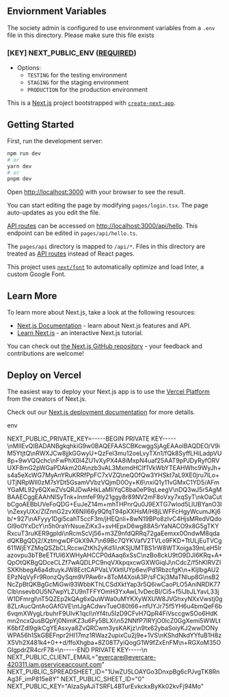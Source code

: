 ## Enviornment Variables
The society admin is configured to use environment variables from a `.env` file in this directory.
Please make sure this file exists
### [KEY] NEXT_PUBLIC_ENV (<u>REQUIRED</u>)
 - Options:
    - `TESTING` for the testing environment
    - `STAGING` for the staging environment
    - `PRODUCTION` for the production environment

This is a [Next.js](https://nextjs.org/) project bootstrapped with [`create-next-app`](https://github.com/vercel/next.js/tree/canary/packages/create-next-app).

## Getting Started

First, run the development server:

```bash
npm run dev
# or
yarn dev
# or
pnpm dev
```

Open [http://localhost:3000](http://localhost:3000) with your browser to see the result.

You can start editing the page by modifying `pages/login.tsx`. The page auto-updates as you edit the file.

[API routes](https://nextjs.org/docs/api-routes/introduction) can be accessed on [http://localhost:3000/api/hello](http://localhost:3000/api/hello). This endpoint can be edited in `pages/api/hello.ts`.

The `pages/api` directory is mapped to `/api/*`. Files in this directory are treated as [API routes](https://nextjs.org/docs/api-routes/introduction) instead of React pages.

This project uses [`next/font`](https://nextjs.org/docs/basic-features/font-optimization) to automatically optimize and load Inter, a custom Google Font.

## Learn More

To learn more about Next.js, take a look at the following resources:

- [Next.js Documentation](https://nextjs.org/docs) - learn about Next.js features and API.
- [Learn Next.js](https://nextjs.org/learn) - an interactive Next.js tutorial.

You can check out [the Next.js GitHub repository](https://github.com/vercel/next.js/) - your feedback and contributions are welcome!

## Deploy on Vercel

The easiest way to deploy your Next.js app is to use the [Vercel Platform](https://vercel.com/new?utm_medium=default-template&filter=next.js&utm_source=create-next-app&utm_campaign=create-next-app-readme) from the creators of Next.js.

Check out our [Next.js deployment documentation](https://nextjs.org/docs/deployment) for more details.


env

NEXT_PUBLIC_PRIVATE_KEY=-----BEGIN PRIVATE KEY-----\nMIIEvQIBADANBgkqhkiG9w0BAQEFAASCBKcwggSjAgEAAoIBAQDEO/V9iM5YtjtQ\nRWXJCw8jjkGGwyU+QzFeI3mu12oeLvyTXn1/fQk8SyffLHiLadpVU8p+9wVQQchc\nFwPhX0I4ZU1vXyPX4A8iMxpN4uaf25AAT9pPJDyRyfORVUXF8mG2pWGaPDAkm20A\nzb3vAL3MxmdHCIf1VkWbYTEAHWhc9WyJh+s4a5eXcWG7MyAnYRuKRRfPpFC7xVZQ\neQOfQw3YHSkt7aL9XE0jru7lLo+UTjNRpWIl0zM7sYDt5GsamVVbzVQjmD0Oy+K6\nxiQ1y11vGMxC1YD5/AFmYGaML92y6QXwZVsQRJDwAHkLaMIiYqC8ba0eP9qLeegV\nDQ3wJ5r5AgMBAAECggEAAhNlSyTnk+InmfeF9ly21ggy8r89NV2mF8oVxy7xqSyT\nkOaCutbCgoAEBbUVeFoQDG+EuJeZ14m+mhTHPnrQu0J9EXTG7wlod5LlUBYanO3I\nZexyUXx/ZIZnnG2zvX6NII66y9QfqT94pXXHsM/H8jLWFFcHgyWcumJKj6b/+927\nAFyyy1Dgi5cahT5ccF3m/jHEQnli+8wN19BPo8zIvC4HjsMRedVQdoGl9o0YxDcY\n5h0raYrNsueZiKx3+svHEpxD6wg88A5rYaNACO9x8G5gTKYRxcuT3ruKER9gpldi\nRcmScVj56+m3Z9nfdQRRq72gaEemxx0OndwM8qdadQKBgQDj2/XztmgwDFGkX9A7\n69Bc7QYKVafV2TVLo9FKD+TtULjEuTVCg611WjEYZMqQSZbCLRccwiZtKh2yKd1i\nKSjUMTBS1rW8WTXoiga39nLeH5Irazovpu3bTBeETfUI6XWHyAHCCP0dAaq6xSsC\nzBo8ckU9tO9DJI6KRq+A+QpOtQKBgQDceCLZf7wAQDLPC9nqVXkpqxcwGXWGiqlJ\nCdcZ/f5hKlRVZISXKhbegA6a4dtuykJW8EctCAPVaLVXktIUYp6ev/Pd1RbzcfgK\n+KljIbgAU2EPzNqVyFr9RonzQySqm9VPAw6r+8ToM4XoiA3P/sFCkj3MaTNlup8G\nsB2NcZpBtQKBgGcMiGwi93WbbKThLCSdXktYap3r5Q6iwCaoPLO5AniNRDK77Clb\nsevb0U5N7wpYLZU9nTFFYOmH3YxAwL1vDecBI/Ci5+f5lJbJLYavL33jW1DFmrgI\nT5QZEp2kQAg6xQuWWa0uMYKXyWXUW8JVGhxyNXxVwstj0g8ZLrAucQntAoGAfGVE\ntJgACdwvTueO80t66+nfUYJr75f5YH6u4bmQeF6b6vqmXWygLrbuhrF9UIvK1qcI\nYf4tu5IzD9CFvH7QpR4FiVsccgwSOo6HdKmn2ncxQusBQpYj0NimKZ3u6Fy5BLXi\n52NNfP7lRYjO0lcZ0GgXemi5WWLtK6bfZdl9gikCgYEAsxya8ZvQRCwm3ysKAKjz\n9tx62ybaSoiyKJ2wwDONyWPA56h1SkGBEFnpr2HI17mz1RWaz2upixCu2j9e+1VS\nKShdNkdYYfuB1H8zX5Vh2X481k4+0++d/ffoXhgba+8Z08T7yiQogG1W9fZxEnFM\n+RGXoM35OGIgpdrZR4crF78=\n-----END PRIVATE KEY-----\n
NEXT_PUBLIC_CLIENT_EMAIL="evercare@evercare-420311.iam.gserviceaccount.com"
NEXT_PUBLIC_SPREADSHEET_ID="1UwZU5LOAYGo3DnxpBg6cPJvgTK8RnAg3F_imP815e8Y"
NEXT_PUBLIC_SHEET_ID="0"
NEXT_PUBLIC_KEY="AIzaSyAJiTSRFL4BTurEvkckxByKk02kvFj94Mo"